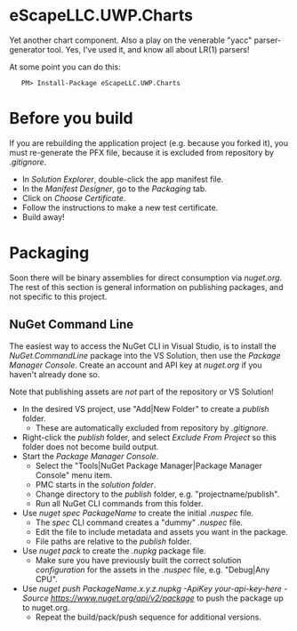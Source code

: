 # eScapeLLC.UWP.Charts
Yet another chart component.  Also a play on the venerable "yacc" parser-generator tool.  Yes, I've used it, and know all about LR(1) parsers!

At some point you can do this:
```
   PM> Install-Package eScapeLLC.UWP.Charts
```

# Before you build
If you are rebuilding the application project (e.g. because you forked it), you must re-generate the PFX file, because it is excluded from repository by *.gitignore*.

* In *Solution Explorer*, double-click the app manifest file.
* In the *Manifest Designer*, go to the *Packaging* tab.
* Click on *Choose Certificate*.
* Follow the instructions to make a new test certificate.
* Build away!

# Packaging
Soon there will be binary assemblies for direct consumption via *nuget.org*.  The rest of this section is general information on publishing packages, and not specific to this project.

## NuGet Command Line
The easiest way to access the NuGet CLI in Visual Studio, is to install the *NuGet.CommandLine* package into the VS Solution, then use the *Package Manager Console*.  Create an account and API key at *nuget.org* if you haven't already done so.

Note that publishing assets are *not* part of the repository or VS Solution!

* In the desired VS project, use "Add|New Folder" to create a *publish* folder.
	* These are automatically excluded from repository by *.gitignore*.
* Right-click the *publish* folder, and select *Exclude From Project* so this folder does not become build output.
* Start the *Package Manager Console*.
	* Select the "Tools|NuGet Package Manager|Package Manager Console" menu item.
	* PMC starts in the *solution folder*.
	* Change directory to the *publish* folder, e.g. "projectname/publish".
	* Run all NuGet CLI commands from this folder.
* Use *nuget spec PackageName* to create the initial *.nuspec* file.
	* The *spec* CLI command creates a "dummy" *.nuspec* file.
	* Edit the file to include metadata and assets you want in the package.
	* File paths are relative to the *publish* folder.
* Use *nuget pack* to create the *.nupkg* package file.
	* Make sure you have previously built the correct solution *configuration* for the assets in the *.nuspec* file, e.g. "Debug|Any CPU".
* Use *nuget push PackageName.x.y.z.nupkg -ApiKey your-api-key-here -Source https://www.nuget.org/api/v2/package* to push the package up to nuget.org.
	* Repeat the build/pack/push sequence for additional versions.